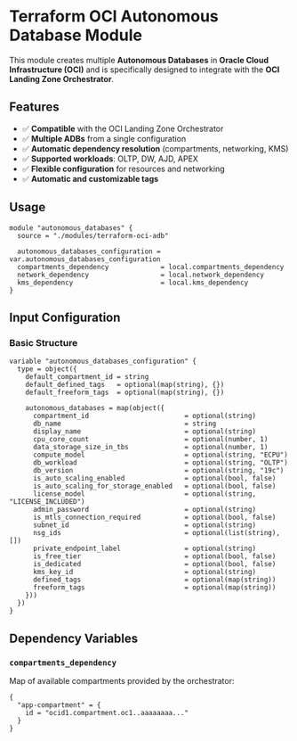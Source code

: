 # Terraform OCI Autonomous Database Module

This module creates multiple **Autonomous Databases** in **Oracle Cloud Infrastructure (OCI)** and is specifically designed to integrate with the **OCI Landing Zone Orchestrator**.

## Features

* ✅ **Compatible** with the OCI Landing Zone Orchestrator
* ✅ **Multiple ADBs** from a single configuration
* ✅ **Automatic dependency resolution** (compartments, networking, KMS)
* ✅ **Supported workloads**: OLTP, DW, AJD, APEX
* ✅ **Flexible configuration** for resources and networking
* ✅ **Automatic and customizable tags**

## Usage

```hcl
module "autonomous_databases" {
  source = "./modules/terraform-oci-adb"
  
  autonomous_databases_configuration = var.autonomous_databases_configuration
  compartments_dependency             = local.compartments_dependency
  network_dependency                  = local.network_dependency
  kms_dependency                      = local.kms_dependency
}
```

## Input Configuration

### Basic Structure

```hcl
variable "autonomous_databases_configuration" {
  type = object({
    default_compartment_id = string
    default_defined_tags   = optional(map(string), {})
    default_freeform_tags  = optional(map(string), {})
    
    autonomous_databases = map(object({
      compartment_id                        = optional(string)
      db_name                               = string
      display_name                          = optional(string)
      cpu_core_count                        = optional(number, 1)
      data_storage_size_in_tbs              = optional(number, 1)
      compute_model                         = optional(string, "ECPU")
      db_workload                           = optional(string, "OLTP")
      db_version                            = optional(string, "19c")
      is_auto_scaling_enabled               = optional(bool, false)
      is_auto_scaling_for_storage_enabled   = optional(bool, false)
      license_model                         = optional(string, "LICENSE_INCLUDED")
      admin_password                        = optional(string)
      is_mtls_connection_required           = optional(bool, false)
      subnet_id                             = optional(string)
      nsg_ids                               = optional(list(string), [])
      private_endpoint_label                = optional(string)
      is_free_tier                          = optional(bool, false)
      is_dedicated                          = optional(bool, false)
      kms_key_id                            = optional(string)
      defined_tags                          = optional(map(string))
      freeform_tags                         = optional(map(string))
    }))
  })
}
```

## Dependency Variables

### `compartments_dependency`

Map of available compartments provided by the orchestrator:

```hcl
{
  "app-compartment" = {
    id = "ocid1.compartment.oc1..aaaaaaaa..."
  }
}
```